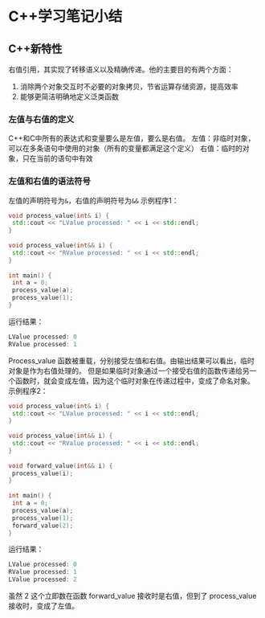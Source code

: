 # C++学习笔记小结
## C++新特性
右值引用，其实现了转移语义以及精确传递。他的主要目的有两个方面：
1. 消除两个对象交互时不必要的对象拷贝，节省运算存储资源，提高效率
2. 能够更简洁明确地定义泛类函数
### 左值与右值的定义
C++和C中所有的表达式和变量要么是左值，要么是右值。
左值：非临时对象，可以在多条语句中使用的对象（所有的变量都满足这个定义）
右值：临时的对象，只在当前的语句中有效
### 左值和右值的语法符号
左值的声明符号为```&```，右值的声明符号为```&&```
示例程序1：
```c++
void process_value(int& i) { 
 std::cout << "LValue processed: " << i << std::endl; 
} 
 
void process_value(int&& i) { 
 std::cout << "RValue processed: " << i << std::endl; 
} 
 
int main() { 
 int a = 0; 
 process_value(a); 
 process_value(1); 
}
```
运行结果：
```C++
LValue processed: 0 
RValue processed: 1
```
Process_value 函数被重载，分别接受左值和右值。由输出结果可以看出，临时对象是作为右值处理的。
但是如果临时对象通过一个接受右值的函数传递给另一个函数时，就会变成左值，因为这个临时对象在传递过程中，变成了命名对象。
示例程序2：
```C++
void process_value(int& i) { 
 std::cout << "LValue processed: " << i << std::endl; 
} 
 
void process_value(int&& i) { 
 std::cout << "RValue processed: " << i << std::endl; 
} 
 
void forward_value(int&& i) { 
 process_value(i); 
} 
 
int main() { 
 int a = 0; 
 process_value(a); 
 process_value(1); 
 forward_value(2); 
}
```
运行结果：
```C++
LValue processed: 0 
RValue processed: 1 
LValue processed: 2
```
虽然 2 这个立即数在函数 forward_value 接收时是右值，但到了 process_value 接收时，变成了左值。